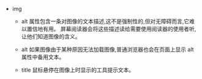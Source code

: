* img
    - alt 属性包含一条对图像的文本描述,这不是强制性的,但对无障碍而言,它难以置信地有用。   屏幕阅读器会将这些描述读给需要使用阅读器的使用者听,让他们知道图像的含义。
    - alt 如果图像由于某种原因无法加载图像,普通浏览器也会在页面上显示 alt 属性中备用文本。

    - title  鼠标悬停在图像上时显示的工具提示文本。